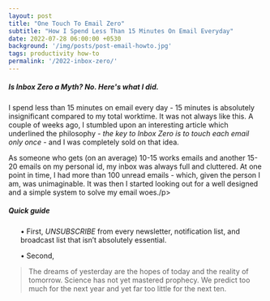 ```yaml
---
layout: post
title: "One Touch To Email Zero"
subtitle: "How I Spend Less Than 15 Minutes On Email Everyday"
date: 2022-07-28 06:00:00 +0530
background: '/img/posts/post-email-howto.jpg'
tags: productivity how-to
permalink: '/2022-inbox-zero/'
---
```


<h5 class="western">Is Inbox Zero a Myth? No. Here's what I did.</h5>

<p class="text-justify">I spend less than 15 minutes on email every day - 15 minutes is absolutely insignificant compared to my total worktime. It was not always like this. A couple of weeks ago, I stumbled upon an interesting <a href="https://fortelabs.co/blog/one-touch-to-inbox-zero/" target="_blank" rel="noopener" style="text-decoration:none">article</a> which underlined the philosophy - <i>the key to Inbox Zero is to touch each email only once</i> - and I was completely sold on that idea.</p>

<p class="text-justify">As someone who gets (on an average) 10-15 works emails and another 15-20 emails on my personal id, my inbox was always full and cluttered. At one point in time, I had more than 100 unread emails - which, given the person I am, was unimaginable. It was then I started looking out for a well designed and a simple system to solve my email woes./p>

<h5 class="western">Quick guide</h5>

<p> <ul>• First, <em>UNSUBSCRIBE</em> from every newsletter, notification list, and broadcast list that isn’t absolutely essential.</ul></p> 

<ul>• Second, </ul>

<blockquote class="blockquote">The dreams of yesterday are the hopes of today and the reality of tomorrow. Science has not yet mastered prophecy. We predict too much for the next year and yet far too little for the next ten.</blockquote>

